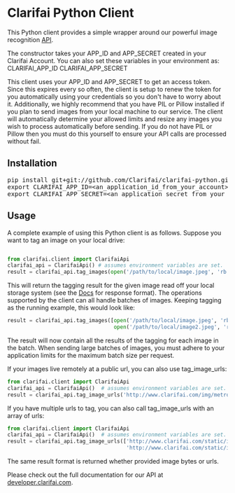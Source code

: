 Clarifai Python Client
====================

This Python client provides a simple wrapper around our powerful image recognition <a href="http://developer.clarifai.com">API</a>.

The constructor takes your APP_ID and APP_SECRET created in your Clarifai Account. You can also
set these variables in your environment as:
CLARIFAI_APP_ID
CLARIFAI_APP_SECRET

This client uses your APP_ID and APP_SECRET to get an access token. Since this expires every so
often, the client is setup to renew the token for you automatically using your credentials so you
don't have to worry about it. Additionally, we highly recommend that you have PIL or Pillow
installed if you plan to send images from your local machine to our service. The client will
automatically determine your allowed limits and resize any images you wish to process automatically
before sending. If you do not have PIL or Pillow then you must do this yourself to ensure your API
calls are processed without fail.

Installation
---------------------
<pre>
pip install git+git://github.com/Clarifai/clarifai-python.git
export CLARIFAI_APP_ID=&lt;an_application_id_from_your_account&gt;
export CLARIFAI_APP_SECRET=&lt;an_application_secret_from_your_account&gt;
</pre>


Usage
---------------------

A complete example of using this Python client is as follows. Suppose you want to tag an image on
your local drive:

```python

from clarifai.client import ClarifaiApi
clarifai_api = ClarifaiApi() # assumes environment variables are set.
result = clarifai_api.tag_images(open('/path/to/local/image.jpeg', 'rb'))
```

This will return the tagging result for the given image read off your local storage system (see the
<a href="https://developer.clarifai.com/docs">Docs</a> for response format). The operations
supported by the client can all handle batches of images. Keeping tagging as the running example,
this would look like:

```python
result = clarifai_api.tag_images([open('/path/to/local/image.jpeg', 'rb'),
                                  open('/path/to/local/image2.jpeg', 'rb')])
```
The result will now contain all the results of the tagging for each image in the batch. When
sending large batches of images, you must adhere to your application limits for the maximum batch
size per request.


If your images live remotely at a public url, you can also use tag_image_urls:
```python
from clarifai.client import ClarifaiApi
clarifai_api = ClarifaiApi()  # assumes environment variables are set.
result = clarifai_api.tag_image_urls('http://www.clarifai.com/img/metro-north.jpg')
```

If you have multiple urls to tag, you can also call tag_image_urls with an array of urls:
```python
from clarifai.client import ClarifaiApi
clarifai_api = ClarifaiApi()  # assumes environment variables are set.
result = clarifai_api.tag_image_urls(['http://www.clarifai.com/static/img_ours/autotag_examples/metro-north.jpg',
                                      'http://www.clarifai.com/static/img_ours/autotag_examples/dog.jpg'])
```

The same result format is returned whether provided image bytes or urls.

Please check out the full documentation for our API at <a href="https://developer.clarifai.com/docs">developer.clarifai.com</a>.

